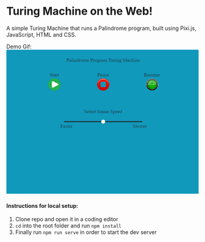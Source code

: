 # Turing Machine on the Web!
A simple Turing Machine that runs a Palindrome program, built using Pixi.js, JavaScript, HTML and CSS.

Demo Gif:
![Demo of Palindrome Turing Machine](/assets/game-demo.gif)

#### Instructions for local setup:
1. Clone repo and open it in a coding editor
2. `cd` into the root folder and run `npm install`
3. Finally run `npm run serve` in order to start the dev server


